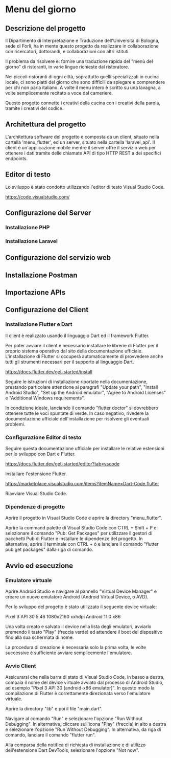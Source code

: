 # Menu del giorno

## Descrizione del progetto

Il Dipartimento di Interpretazione e Traduzione dell'Università di Bologna, sede di Forlì, ha in mente questo progetto da realizzare in collaborazione con ricercatori, dottorandi, e collaborazioni con altri istituti.

Il problema da risolvere è: fornire una traduzione rapida del "menù del giorno" di ristoranti, in varie lingue richieste dal ristoratore. 

Nei piccoli ristoranti di ogni città, soprattutto quelli specializzati in cucina locale, ci sono piatti del giorno che sono difficili da spiegare e comprendere per chi non parla italiano. A volte il menu intero è scritto su una lavagna, a volte semplicemente recitato a voce dal cameriere.

Questo progetto connette i creativi della cucina con i creativi della parola, tramite i creativi del codice.

## Architettura del progetto

L'architettura software del progetto è composta da un client, situato nella cartella 'menu_flutter', ed un server, situato nella cartella 'laravel_api'. Il client è un'applicazione mobile mentre il server offre il servizio web per ottenere i dati tramite delle chiamate API di tipo HTTP REST a dei specifici endpoints.

## Editor di testo

Lo sviluppo è stato condotto utilizzando l'editor di testo Visual Studio Code.

https://code.visualstudio.com/

## Configurazione del Server

### Installazione PHP

### Installazione Laravel

## Configurazione del servizio web

## Installazione Postman

## Importazione APIs

## Configurazione del Client

### Installazione Flutter e Dart

Il client è realizzato usando il linguaggio Dart ed il framework Flutter.

Per poter avviare il client è necessario installare le librerie di Flutter per il proprio sistema operativo dal sito della documentazione ufficiale. L'installazione di Flutter si occuperà automaticamente di provvedere anche tutti gli strumenti necessari per il supporto al linguaggio Dart.

https://docs.flutter.dev/get-started/install

Seguire le istruzioni di installazione riportate nella documentazione, prestando particolare attenzione ai paragrafi "Update your path", "Install Android Studio", "Set up the Android emulator", "Agree to Android Licenses" e "Additional Windows requirements".

In condizione ideale, lanciando il comando "flutter doctor" si dovrebbero ottenere tutte le voci spuntate di verde. In caso negativo, rivedere la documentazione ufficiale dell'installazione per risolvere gli eventuali problemi.

### Configurazione Editor di testo

Seguire questa documentazione ufficiale per installare le relative estensioni per lo sviluppo con Dart e Flutter.

https://docs.flutter.dev/get-started/editor?tab=vscode

Installare l'estensione Flutter.

https://marketplace.visualstudio.com/items?itemName=Dart-Code.flutter

Riavviare Visual Studio Code.

### Dipendenze di progetto

Aprire il progetto in Visual Studio Code e aprire la directory "menu_flutter".

Aprire la command palette di Visual Studio Code con CTRL + Shift + P e selezionare il comando "Pub: Get Packages" per utilizzare il gestori di pacchetti Pub di Flutter e installare le dipendenze del progetto. In alternativa, aprire il terminale con CTRL + ò e lanciare il comando "flutter pub get packages" dalla riga di comando.

## Avvio ed esecuzione

### Emulatore virtuale

Aprire Android Studio e navigare al pannello "Virtual Device Manager" e creare un nuovo emulatore Android (Android Virtual Device, o AVD).

Per lo sviluppo del progetto è stato utilizzato il seguente device virtuale:

Pixel 3 API 30
5.46 1080x2160 xxhdpi
Android 11.0 x86

Una volta creato e salvato il device nella lista degli emulatori, avviarlo premendo il tasto "Play" (freccia verde) ed attendere il boot del dispositivo fino alla sua schermata di home.

La procedura di creazione è necessaria solo la prima volta, le volte successive è sufficiente avviare semplicemente l'emulatore.

### Avvio Client

Assicurarsi che nella barra di stato di Visual Studio Code, in basso a destra, compaia il nome del device virtuale avviato dal processo di Android Studio, ad esempio "Pixel 3 API 30 (android-x86 emulator)". In questo modo la compilazione di Flutter è correttamente direzionata verso l'emulatore virtuale.

Aprire la directory "lib" e poi il file "main.dart".

Navigare al comando "Run" e selezionare l'opzione "Run Without Debugging".
In alternativa, cliccare sull'icona "Play" (freccia) in alto a destra e selezionare l'opzione "Run Without Debugging".
In alternativa, da riga di comando, lanciare il comando "flutter run".

Alla comparsa della notifica di richiesta di installazione e di utilizzo dell'estensione Dart DevTools, selezionare l'opzione "Not now".